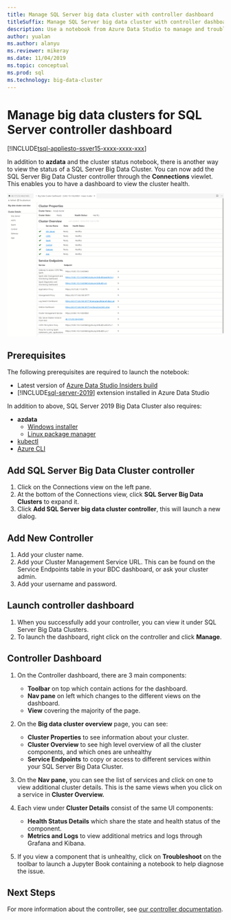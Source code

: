 ```yaml
---
title: Manage SQL Server big data cluster with controller dashboard
titleSuffix: Manage SQL Server big data cluster with controller dashboard
description: Use a notebook from Azure Data Studio to manage and troubleshoot a big data cluster.
author: yualan
ms.author: alanyu
ms.reviewer: mikeray
ms.date: 11/04/2019
ms.topic: conceptual
ms.prod: sql
ms.technology: big-data-cluster
---
```


# Manage big data clusters for SQL Server controller dashboard

[!INCLUDE[tsql-appliesto-ssver15-xxxx-xxxx-xxx](../includes/tsql-appliesto-ssver15-xxxx-xxxx-xxx.md)]

In addition to **azdata** and the cluster status notebook, there is another way to view the status of a SQL Server Big Data Cluster. You can now add the SQL Server Big Data Cluster controller through the **Connections** viewlet. This enables you to have a dashboard to view the cluster health.

![dashboard](media/manage-with-controller-dashboard/controller-dashboard.png)
## Prerequisites

The following prerequisites are required to launch the notebook:

* Latest version of [Azure Data Studio Insiders build](https://docs.microsoft.com/sql/big-data-cluster/deploy-big-data-tools?view=sqlallproducts-download-and-install-azure-data-studio-sql-server-2019-release-candidate-rc)
* [!INCLUDE[sql-server-2019](../includes/sssqlv15-md.md)] extension installed in Azure Data Studio

In addition to above, SQL Server 2019 Big Data Cluster also requires:

* **azdata**
    - [Windows installer](deploy-install-azdata-installer.md)
    - [Linux package manager](deploy-install-azdata-linux-package.md)
* [kubectl](https://kubernetes.io/docs/tasks/tools/install-kubectl/#install-kubectl-binary-using-native-package-management)
* [Azure CLI](/cli/azure/install-azure-cli)

## Add SQL Server Big Data Cluster controller

1. Click on the Connections view on the left pane.
2. At the bottom of the Connections view, click **SQL Server Big Data Clusters** to expand it.
3. Click **Add SQL Server big data cluster controller**, this will launch a new dialog.

## Add New Controller

1. Add your cluster name.
2. Add your Cluster Management Service URL. This can be found on the Service Endpoints table in your BDC dashboard, or ask your cluster admin.
3. Add your username and password.

## Launch controller dashboard

1. When you successfully add your controller, you can view it under SQL Server Big Data Clusters.
2. To launch the dashboard, right click on the controller and click **Manage**.

## Controller Dashboard

1. On the Controller dashboard, there are 3 main components:

    - **Toolbar** on top which contain actions for the dashboard.
    - **Nav pane** on left which changes to the different views on the dashboard.
    - **View** covering the majority of the page.

2. On the **Big data cluster overview** page, you can see:

    - **Cluster Properties** to see information about your cluster.
    - **Cluster Overview** to see high level overview of all the cluster components, and which ones are unhealthy
    - **Service Endpoints** to copy or access to different services within your SQL Server Big Data Cluster.

3. On the **Nav pane,** you can see the list of services and click on one to view additional cluster details. This is the same views when you click on a service in **Cluster Overview.**

4. Each view under **Cluster Details** consist of the same UI components:

    - **Health Status Details** which share the state and health status of the component.
    - **Metrics and Logs** to view additional metrics and logs through Grafana and Kibana.

1. If you view a component that is unhealthy, click on **Troubleshoot** on the toolbar to launch a Jupyter Book containing a notebook to help diagnose the issue.

## Next Steps

For more information about the controller, see [our controller documentation](concept-controller.md).